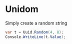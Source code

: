 # Unidom
Simply create a random string

```csharp
var t = Uuid.Random(4, 8);
Console.WriteLine(t.Value);
```

